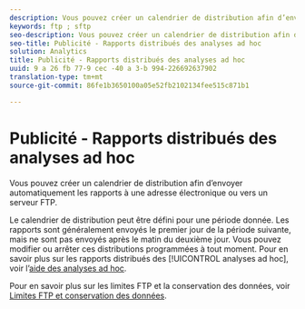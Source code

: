 ```yaml
---
description: Vous pouvez créer un calendrier de distribution afin d’envoyer automatiquement les rapports à une adresse électronique ou vers un serveur FTP.
keywords: ftp ; sftp
seo-description: Vous pouvez créer un calendrier de distribution afin d’envoyer automatiquement les rapports à une adresse électronique ou vers un serveur FTP.
seo-title: Publicité - Rapports distribués des analyses ad hoc
solution: Analytics
title: Publicité - Rapports distribués des analyses ad hoc
uuid: 9 a 26 fb 77-9 cec -40 a 3-b 994-226692637902
translation-type: tm+mt
source-git-commit: 86fe1b3650100a05e52fb2102134fee515c871b1

---
```



# Publicité - Rapports distribués des analyses ad hoc

Vous pouvez créer un calendrier de distribution afin d’envoyer automatiquement les rapports à une adresse électronique ou vers un serveur FTP.

Le calendrier de distribution peut être défini pour une période donnée. Les rapports sont généralement envoyés le premier jour de la période suivante, mais ne sont pas envoyés après le matin du deuxième jour. Vous pouvez modifier ou arrêter ces distributions programmées à tout moment. Pour en savoir plus sur les rapports distribués des [!UICONTROL analyses ad hoc], voir l’[aide des analyses ad hoc](https://marketing.adobe.com/resources/help/en_US/dsc/index.html#Discover_Help).

Pour en savoir plus sur les limites FTP et la conservation des données, voir [Limites FTP et conservation des données](../../../export/ftp-and-sftp/ftp-limits.md#concept_8CAA1D8F27B3411AB902520AD6C9A70E).
